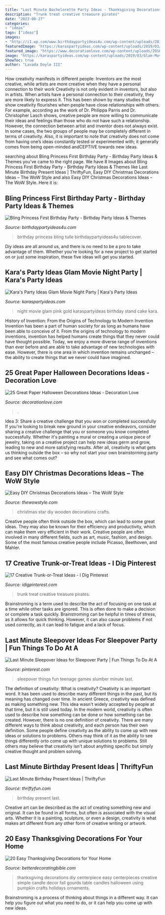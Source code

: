 ```yaml
---
title: "Last Minute Bachelorette Party Ideas - Thanksgiving Decorations Diy Centerpiece Easy Centerpieces Creative Simple Candle Decor Fall Gourds Table Candles Halloween Using Pumpkin Crafts Holidays Ornaments"
description: "Trunk treat creative treasure pirates"
date: "2023-08-27"
categories:
- "ideas"
tags: ["ideas"]
images:
- "http://i1.wp.com/www.birthdaypartyideas4u.com/wp-content/uploads/2014/11/Bling-Princess-First-Birthday-Party-tulle-tablecover.jpg"
featuredImage: "https://karaspartyideas.com/wp-content/uploads/2019/03/Glam-Movie-Night-Party-via-Karas-Party-Ideas-KarasPartyIdeas.com12.jpeg"
featured_image: "https://www.decorationlove.com/wp-content/uploads/2016/05/Stunning-Paper-Halloween-Decorations.jpg"
image: "https://karaspartyideas.com/wp-content/uploads/2019/03/Glam-Movie-Night-Party-via-Karas-Party-Ideas-KarasPartyIdeas.com12.jpeg"
ShowToc: true
author: "Lavada Doyle III"
---
```



How creativity manifests in different people: Inventors are the most creative, while artists are more creative when they have a personal connection to their work
Creativity is not only evident in inventors, but also in artists. When artists have a personal connection to their creativity, they are more likely to express it. This has been shown by many studies that show creativity flourishes when people have close relationships with others. For example, according as the work of Dr. Philippa Parris and Dr. Christopher Lasch shows, creative people are more willing to communicate their ideas and feelings than those who do not have such a relationship. 
However, the connection between artist and inventor does not always exist. In some cases, the two groups of people may be completely different in terms of creativity. Also, it is important to note that creativity does not come from having one’s ideas constantly tested or experimented with; it generally comes from being open-minded andCEPTIVE towards new ideas.

	

		
searching about Bling Princess First Birthday Party - Birthday Party Ideas &amp; Themes you've came to the right page. We have 8 Images about Bling Princess First Birthday Party - Birthday Party Ideas &amp; Themes like Last Minute Birthday Present Ideas | ThriftyFun, Easy DIY Christmas Decorations Ideas – The WoW Style and also Easy DIY Christmas Decorations Ideas – The WoW Style. Here it is:
		
    
## Bling Princess First Birthday Party - Birthday Party Ideas &amp; Themes

<img loading=lazy src="http://i1.wp.com/www.birthdaypartyideas4u.com/wp-content/uploads/2014/11/Bling-Princess-First-Birthday-Party-tulle-tablecover.jpg" onerror="this.onerror=null;this.src='https://tse3.mm.bing.net/th?id=OIP.-r-I1r4UZ_o6nriuy9UqJgHaLF&amp;pid=15.1';" alt="Bling Princess First Birthday Party - Birthday Party Ideas &amp; Themes">

_Source: birthdaypartyideas4u.com_

>birthday princess bling tulle birthdaypartyideas4u tablecover. 

	

Diy ideas are all around us, and there is no need to be a pro to take advantage of them. Whether you're looking for a new project to get started on or just some inspiration, these five ideas will get you started.

    
## Kara&#039;s Party Ideas Glam Movie Night Party | Kara&#039;s Party Ideas

<img loading=lazy src="https://karaspartyideas.com/wp-content/uploads/2019/03/Glam-Movie-Night-Party-via-Karas-Party-Ideas-KarasPartyIdeas.com12.jpeg" onerror="this.onerror=null;this.src='https://tse4.mm.bing.net/th?id=OIP.InawDFmcfXRpH3jPuB91vQHaKO&amp;pid=15.1';" alt="Kara&#039;s Party Ideas Glam Movie Night Party | Kara&#039;s Party Ideas">

_Source: karaspartyideas.com_

>night movie glam pink gold karaspartyideas birthday stand cake kara. 

	

History of Invention: From the Origins of Technology to Modern Invention
Invention has been a part of human society for as long as humans have been able to conceive of it. From the origins of technology to modern inventions, invention has helped humans create things that they never could have thought possible. Today, we enjoy a more diverse range of inventions than ever before and are able to take advantage of new technologies with ease. However, there is one area in which invention remains unchanged – the ability to create things that we never could have imagined.

    
## 25 Great Paper Halloween Decorations Ideas - Decoration Love

<img loading=lazy src="https://www.decorationlove.com/wp-content/uploads/2016/05/Stunning-Paper-Halloween-Decorations.jpg" onerror="this.onerror=null;this.src='https://tse1.mm.bing.net/th?id=OIP.X1ReQe1ftSQbzEQzFJRliwHaLG&amp;pid=15.1';" alt="25 Great Paper Halloween Decorations Ideas - Decoration Love">

_Source: decorationlove.com_

>. 

	

Idea 3: Share a creative challenge that you won or completed successfully
If you're looking to break new ground in your creative endeavors, consider sharing a creative challenge that you or someone you know completed successfully. Whether it's painting a mural or creating a unique piece of jewelry, taking on a creative project can help new ideas germ and grow, leading to new and more satisfying results. After all, creativity is what gets us thinking outside the box – so why not start your own brainstorming party and see what comes out?

    
## Easy DIY Christmas Decorations Ideas – The WoW Style

<img loading=lazy src="http://thewowstyle.com/wp-content/uploads/2014/11/Wooden-star-christmas-crafts.jpg" onerror="this.onerror=null;this.src='https://tse1.mm.bing.net/th?id=OIP.Q-em1B_eR35dF94pyoINqAHaLH&amp;pid=15.1';" alt="Easy DIY Christmas Decorations Ideas – The WoW Style">

_Source: thewowstyle.com_

>christmas star diy wooden decorations crafts. 

	

Creative people often think outside the box, which can lead to some great ideas. They may also be known for their efficiency and productivity, which can make them very efficient in their work. Creative people are often involved in many different fields, such as art, music, fashion, and design. Some of the most famous creative people include Picasso, Beethoven, and Mahler.

    
## 17 Creative Trunk-or-Treat Ideas - I Dig Pinterest

<img loading=lazy src="https://www.idigpinterest.com/wp-content/uploads/2013/10/pirates-treasure.jpg" onerror="this.onerror=null;this.src='https://tse1.mm.bing.net/th?id=OIP.n_8JtKIKnzpeS-CwyyLG2gHaJ6&amp;pid=15.1';" alt="17 Creative Trunk-or-Treat Ideas - I Dig Pinterest">

_Source: idigpinterest.com_

>trunk treat creative treasure pirates. 

	

Brainstroming is a term used to describe the act of focusing on one task at a time while other tasks are ignored. This is often done to make a decision or complete a task quickly. Brainstroming can be helpful in times of stress, as it allows for quick thinking. However, it can also cause problems if not used correctly, as it can lead to fatigue and a lack of focus.

    
## Last Minute Sleepover Ideas For Sleepover Party | Fun Things To Do At A

<img loading=lazy src="https://i.pinimg.com/736x/f4/93/35/f49335e5acbfeff016fb3b2639847fd3.jpg" onerror="this.onerror=null;this.src='https://tse4.mm.bing.net/th?id=OIP.iD6ztTFjaoEhPDBvYJN6NwHaQS&amp;pid=15.1';" alt="Last Minute Sleepover Ideas for Sleepover Party | Fun Things To Do At A">

_Source: pinterest.com_

>sleepover things fun teenage games slumber minute last. 

	

The definition of creativity: What is creativity?
Creativity is an important word. It has been used to describe many different things in the past, but its meaning has changed over time. In ancient Greece, creativity was defined as making something new. This idea wasn't widely accepted by people at that time, but it is still used today. In the modern world, creativity is often used to describe how something can be done or how something can be created. However, there is no one definition of creativity. There are many different ways to think about creativity, and each person has their own definition. Some people define creativity as the ability to come up with new ideas or solutions to problems. Others may think of it as the ability to see things differently orto come up with unique solutions to problems. Still others may believe that creativity isn't about anything specific but simply creative thought and problem solving.

    
## Last Minute Birthday Present Ideas | ThriftyFun

<img loading=lazy src="https://img.thrfun.com/img/017/364/birthday_present_x.jpg" onerror="this.onerror=null;this.src='https://tse3.mm.bing.net/th?id=OIP.cvQpAq74szPnne7746qb6QHaE6&amp;pid=15.1';" alt="Last Minute Birthday Present Ideas | ThriftyFun">

_Source: thriftyfun.com_

>birthday present last. 

	

Creative art can be described as the act of creating something new and original. It can be found in all forms, but often is associated with the visual arts. Whether it is a painting, sculpture, or even a design, creativity is what makes art different from any other form of creative writing or artwork.

    
## 20 Easy Thanksgiving Decorations For Your Home

<img loading=lazy src="http://betterdecoratingbible.com/wp-content/uploads/2013/11/77-easy-thanksgiving-decor-table-how-to-candles-centerpiece-fall-leaves-pumpkins-squashes-dinin-table-front-door-projects-last-minute-diy-ideas-vases-place-mats.jpg" onerror="this.onerror=null;this.src='https://tse4.mm.bing.net/th?id=OIP.ncbcg3qUaDpu5GIu-78anAHaLH&amp;pid=15.1';" alt="20 Easy Thanksgiving Decorations for Your Home">

_Source: betterdecoratingbible.com_

>thanksgiving decorations diy centerpiece easy centerpieces creative simple candle decor fall gourds table candles halloween using pumpkin crafts holidays ornaments. 

	

Brainstroming is a process of thinking about things in a different way. It can help you figure out what you need to do, or it can help you come up with new ideas.

